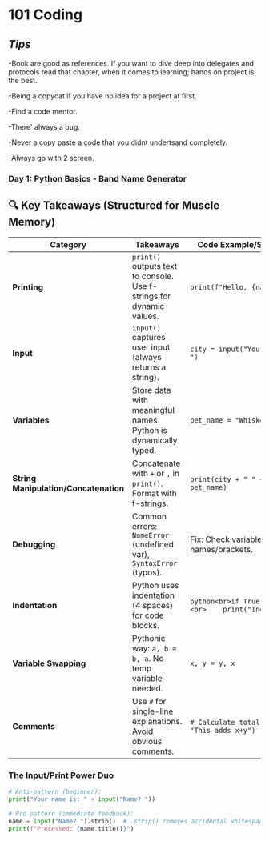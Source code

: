 # 101 Coding

## *Tips*

-Book are good as references. If you want to dive deep into delegates and protocols read that chapter, when it comes to learning; hands on project is the best.

-Being a copycat if you have no idea for a project at first.

-Find a code mentor.

-There' always a bug.

-Never a copy paste a code that you didnt undertsand completely.

-Always go with 2 screen. 

### **Day 1: Python Basics - Band Name Generator**  
## 🔍 Key Takeaways (Structured for Muscle Memory)


| Category              | Takeaways                                                                 | Code Example/Solution                          |
|-----------------------|---------------------------------------------------------------------------|-----------------------------------------------|
| **Printing**          | `print()` outputs text to console. Use f-strings for dynamic values.      | `print(f"Hello, {name}!")`                    |
| **Input**            | `input()` captures user input (always returns a string).                  | `city = input("Your city: ")`                 |
| **Variables**        | Store data with meaningful names. Python is dynamically typed.            | `pet_name = "Whiskers"`                       |
| **String Manipulation/Concatenation** | Concatenate with `+` or `,` in `print()`. Format with f-strings.         | `print(city + " " + pet_name)`                |
| **Debugging**        | Common errors: `NameError` (undefined var), `SyntaxError` (typos).        | Fix: Check variable names/brackets.           |
| **Indentation**      | Python uses indentation (4 spaces) for code blocks.                       | ```python<br>if True:<br>    print("Indented!")``` |
| **Variable Swapping** | Pythonic way: `a, b = b, a`. No temp variable needed.                    | `x, y = y, x`                                |
| **Comments**         | Use `#` for single-line explanations. Avoid obvious comments.             | `# Calculate total (avoid: "This adds x+y")`  |



### The Input/Print Power Duo
```python
# Anti-pattern (beginner):
print("Your name is: " + input("Name? "))

# Pro pattern (immediate feedback):
name = input("Name? ").strip()  # .strip() removes accidental whitespace
print(f"Processed: {name.title()}")

